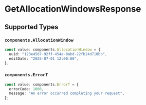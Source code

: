 # GetAllocationWindowsResponse


## Supported Types

### `components.AllocationWindow`

```typescript
const value: components.AllocationWindow = {
  uuid: "123e4567-92ff-454a-8abd-22fb24d710bb",
  editDate: "2025-07-01 12:00:00",
};
```

### `components.ErrorT`

```typescript
const value: components.ErrorT = {
  errorCode: 1000,
  message: "An error occurred completing your request",
};
```


